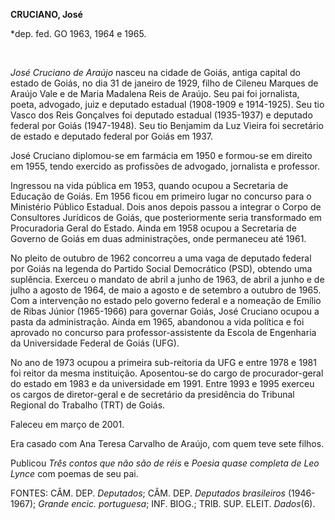 **CRUCIANO, José**

\*dep. fed. GO 1963, 1964 e 1965.

 

*José Cruciano de Araújo* nasceu na cidade de Goiás, antiga capital do
estado de Goiás, no dia 31 de janeiro de 1929, filho de Cileneu Marques
de Araújo Vale e de Maria Madalena Reis de Araújo. Seu pai foi
jornalista, poeta, advogado, juiz e deputado estadual (1908-1909 e
1914-1925). Seu tio Vasco dos Reis Gonçalves foi deputado estadual
(1935-1937) e deputado federal por Goiás (1947-1948). Seu tio Benjamim
da Luz Vieira foi secretário de estado e deputado federal por Goiás em
1937.

José Cruciano diplomou-se em farmácia em 1950 e formou-se em direito em
1955, tendo exercido as profissões de advogado, jornalista e professor.

Ingressou na vida pública em 1953, quando ocupou a Secretaria de
Educação de Goiás. Em 1956 ficou em primeiro lugar no concurso para o
Ministério Público Estadual. Dois anos depois passou a integrar o Corpo
de Consultores Jurídicos de Goiás, que posteriormente seria transformado
em Procuradoria Geral do Estado. Ainda em 1958 ocupou a Secretaria de
Governo de Goiás em duas administrações, onde permaneceu até 1961.

No pleito de outubro de 1962 concorreu a uma vaga de deputado federal
por Goiás na legenda do Partido Social Democrático (PSD), obtendo uma
suplência. Exerceu o mandato de abril a junho de 1963, de abril a junho
e de julho a agosto de 1964, de maio a agosto e de setembro a outubro de
1965. Com a intervenção no estado pelo governo federal e a nomeação de
Emílio de Ribas Júnior (1965-1966) para governar Goiás, José Cruciano
ocupou a pasta da administração. Ainda em 1965, abandonou a vida
política e foi aprovado no concurso para professor-assistente da Escola
de Engenharia da Universidade Federal de Goiás (UFG).

No ano de 1973 ocupou a primeira sub-reitoria da UFG e entre 1978 e 1981
foi reitor da mesma instituição. Aposentou-se do cargo de
procurador-geral do estado em 1983 e da universidade em 1991. Entre 1993
e 1995 exerceu os cargos de diretor-geral e de secretário da presidência
do Tribunal Regional do Trabalho (TRT) de Goiás.

Faleceu em março de 2001.

Era casado com Ana Teresa Carvalho de Araújo, com quem teve sete filhos.

Publicou *Três contos que não são de réis* e *Poesia quase completa de
Leo Lynce* com poemas de seu pai.

FONTES: CÂM. DEP. *Deputados*; CÂM. DEP. *Deputados brasileiros*
(1946-1967); *Grande encic. portuguesa*; INF. BIOG.; TRIB. SUP. ELEIT.
*Dados*(6).
